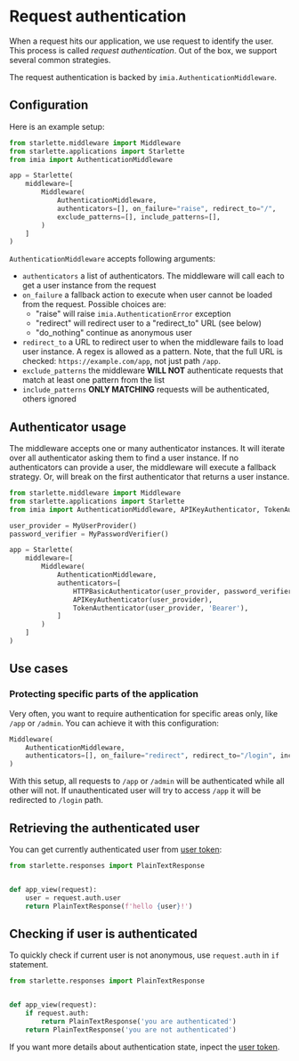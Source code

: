 # Request authentication

When a request hits our application, we use request to identify the user. This process is called *request
authentication*. Out of the box, we support several common strategies.

The request authentication is backed by `imia.AuthenticationMiddleware`.

## Configuration

Here is an example setup:

```python
from starlette.middleware import Middleware
from starlette.applications import Starlette
from imia import AuthenticationMiddleware

app = Starlette(
    middleware=[
        Middleware(
            AuthenticationMiddleware,
            authenticators=[], on_failure="raise", redirect_to="/", 
            exclude_patterns=[], include_patterns=[],
        )
    ]
)
```

`AuthenticationMiddleware` accepts following arguments:

* `authenticators` a list of authenticators. The middleware will call each to get a user instance from the request
* `on_failure` a fallback action to execute when user cannot be loaded from the request. Possible choices are:
    * "raise" will raise `imia.AuthenticationError` exception
    * "redirect" will redirect user to a "redirect_to" URL (see below)
    * "do_nothing" continue as anonymous user
* `redirect_to` a URL to redirect user to when the middleware fails to load user instance. A regex is allowed as a
  pattern. Note, that the full URL is checked: `https://example.com/app`, not just path `/app`.
* `exclude_patterns` the middleware **WILL NOT** authenticate requests that match at least one pattern from the list
* `include_patterns` **ONLY MATCHING** requests will be authenticated, others ignored

## Authenticator usage

The middleware accepts one or many authenticator instances. It will iterate over all authenticator asking them to find a
user instance. If no authenticators can provide a user, the middleware will execute a fallback strategy. Or, will break on
the first authenticator that returns a user instance.

```python
from starlette.middleware import Middleware
from starlette.applications import Starlette
from imia import AuthenticationMiddleware, APIKeyAuthenticator, TokenAuthenticator, HTTPBasicAuthenticator

user_provider = MyUserProvider()
password_verifier = MyPasswordVerifier()

app = Starlette(
    middleware=[
        Middleware(
            AuthenticationMiddleware,
            authenticators=[
                HTTPBasicAuthenticator(user_provider, password_verifier)
                APIKeyAuthenticator(user_provider),
                TokenAuthenticator(user_provider, 'Bearer'),
            ]
        )
    ]
)
```

## Use cases

### Protecting specific parts of the application

Very often, you want to require authentication for specific areas only, like `/app` or `/admin`. You can achieve it with
this configuration:

```python
Middleware(
    AuthenticationMiddleware,
    authenticators=[], on_failure="redirect", redirect_to="/login", include_patterns=['/app', '/admin'],
)
```

With this setup, all requests to `/app` or `/admin` will be authenticated while all other will not. If unauthenticated
user will try to access `/app` it will be redirected to `/login` path.

## Retrieving the authenticated user

You can get currently authenticated user from [user token](user_token.md):

```python
from starlette.responses import PlainTextResponse


def app_view(request):
    user = request.auth.user
    return PlainTextResponse(f'hello {user}!')
```

## Checking if user is authenticated

To quickly check if current user is not anonymous, use `request.auth` in `if` statement.

```python
from starlette.responses import PlainTextResponse


def app_view(request):
    if request.auth:
        return PlainTextResponse('you are authenticated')
    return PlainTextResponse('you are not authenticated')
```

If you want more details about authentication state, inpect the [user token](user_token.md).
